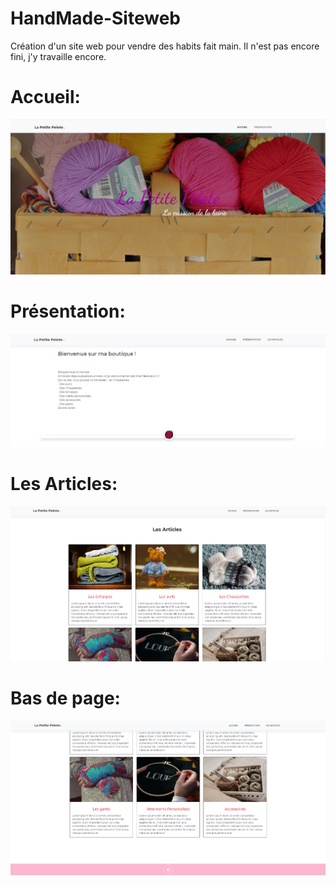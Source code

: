 # HandMade-Siteweb
Création d'un site web pour vendre des habits fait main.  Il n'est pas encore fini, j'y travaille encore.

Accueil:
========

![ScreenShot](https://github.com/ApollineCouturier/HandMade-Siteweb/blob/main/imgREADME/knit-home.PNG)

Présentation:
=============

![ScreenShot](https://github.com/ApollineCouturier/HandMade-Siteweb/blob/main/imgREADME/knit-pres.PNG)

Les Articles:
============

![ScreenShot](https://github.com/ApollineCouturier/HandMade-Siteweb/blob/main/imgREADME/knit-articles.PNG)

Bas de page:
============

![ScreenShot](https://github.com/ApollineCouturier/HandMade-Siteweb/blob/main/imgREADME/knit-footer.PNG)
